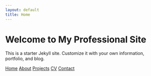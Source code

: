 ```yaml
---
layout: default
title: Home
---
```


# Welcome to My Professional Site

This is a starter Jekyll site. Customize it with your own information, portfolio, and blog.

<nav>
  <a href="{{ site.baseurl }}/">Home</a>
  <a href="{{ site.baseurl }}/about">About</a>
  <a href="{{ site.baseurl }}/projects">Projects</a>
  <a href="{{ site.baseurl }}/cv">CV</a>
  <a href="{{ site.baseurl }}/contact">Contact</a>
</nav>
